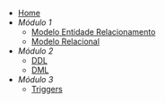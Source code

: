- [Home](README.md)
- _Módulo 1_
  - [Modelo Entidade Relacionamento](MER.md)
  - [Modelo Relacional](ModeloRelacional.md)
- _Módulo 2_
  - [DDL](DDL.md)
  - [DML](DML.md)
- _Módulo 3_
  - [Triggers](Triggers.md)
